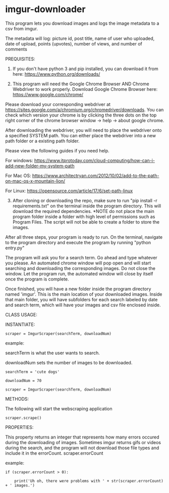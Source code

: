 # imgur-downloader
This program lets you download images and logs the image metadata to a csv from imgur.

The metadata will log: picture id, post title, name of user who uploaded, date of upload, points (upvotes), number of views, and number of comments

PREQUISITES:

1) If you don't have python 3 and pip installed, you can download it from here: https://www.python.org/downloads/


2) This program will need the Google Chrome Browser AND Chrome Webdriver to work properly. 
Download Google Chrome Browser here: https://www.google.com/chrome/

Please download your corresponding webdriver at https://sites.google.com/a/chromium.org/chromedriver/downloads. You can check which version your chrome is by clicking the three dots on the top right corner of the chrome browser window -> help -> about google chrome.

After downloading the webdriver, you will need to place the webdriver onto a specified SYSTEM path. You can either place the webdriver into a new path folder or a existing path folder.

Please view the following guides if you need help.

For windows: https://www.itprotoday.com/cloud-computing/how-can-i-add-new-folder-my-system-path

For Mac OS: https://www.architectryan.com/2012/10/02/add-to-the-path-on-mac-os-x-mountain-lion/

For Linux: https://opensource.com/article/17/6/set-path-linux

3) After cloning or downloading the repo, make sure to run "pip install -r requirements.txt" on the terminal inside the program directory. This will download the required dependencies. *NOTE do not place the main program folder inside a folder with high level of permissions such as Program Files. The script will not be able to create a folder to store the images.

After all three steps, your program is ready to run. On the terminal, navigate to the program directory and execute the program by running "python entry.py"

The program will ask you for a search term. Go ahead and type whatever you please. An automated chrome window will pop open and will start searching and downloading the corresponding images. Do not close the window. Let the program run, the automated window will close by itself once the program is complete.

Once finished, you will have a new folder inside the program directory named 'imgur'. This is the main location of your downloaded images. Inside that main folder, you will have subfolders for each search labeled by date and search term, which will have your images and csv file enclosed inside.

CLASS USAGE:

INSTANTIATE: 

    scraper = ImgurScraper(searchTerm, downloadNum)

example:

searchTerm is what the user wants to search.

downloadNum sets the number of images to be downloaded.

    searchTerm = 'cute dogs'

    downloadNum = 70

    scraper = ImgurScraper(searchTerm, downloadNum)

METHODS:

The following will start the webscraping application
    
    scraper.scrape()

PROPERTIES:

This property returns an integer that represents how many errors occured during the downloading of images. Sometimes imgur returns gifs or videos during the search, and the program will not download those file types and include it in the errorCount.
    scraper.errorCount

example:

    if (scraper.errorCount > 0):

        print('Uh oh, there were problems with ' + str(scraper.errorCount) + ' images.')




